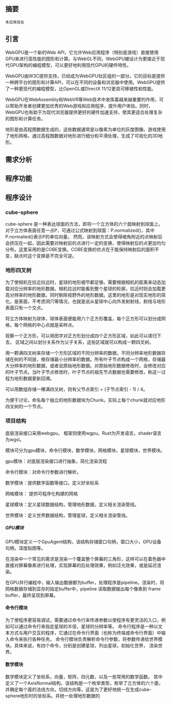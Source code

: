 ## 摘要
    本应用旨在


## 引言


WebGPU是一个新的Web API，它允许Web应用程序（特别是游戏）直接使用GPU来进行高性能的图形和计算。与WebGL不同，WebGPU被设计为更接近于现代GPU架构的编程模型，可以更好地利用现代GPU的硬件特性。

WebGPU由W3C提供支持，已经成为WebGPU社区组的一部分。它的目标是提供一种跨平台的图形和计算API，可以在不同的设备和浏览器中使用。WebGPU提供了一种更现代的编程模型，比OpenGL或DirectX 11/12更具可移植性和性能。

WebGPU在WebAssembly和WebVR等Web技术中发挥着越来越重要的作用，可以帮助开发者创建更加优秀的Web游戏和应用程序，提升用户体验。同时，WebGPU也有助于为现代浏览器提供更好的硬件加速支持，使其更适合处理复杂的图形和计算任务。

地形是由高程图数据生成的，这些数据通常是以像素为单位的灰度图像。游戏使用了地形网格，通过高程图数据对地形进行细分和平滑处理，生成了可视化的3D地形。

## 需求分析

## 程序功能


## 程序设计

### cube-sphere

cube-sphere 是一种表达球面的方法，即将一个立方体的六个面映射到球面上。对于立方体表面任意一点P，可通过公式映射到球面：P.normalized()，其中P.normalied()表示P的单位向量。
然而，该映射方式会使得棱角附近的点映射后会挤压在一起，因此需要对映射前的点进行一定的变换，使得映射后的点更加均匀分布。这里采用的是COBE变换。COBE变换的优点在于能保持映射后的面积不变，缺点时这个变换是不完全可逆。

### 地形四叉树

为了使相机在拉近拉远时，星球的地形细节都足够。需要根据相机的距离来动态加载对应分辨率的地形数据。相机拉远时能看到整个星球的轮廓，拉近时则会加载更高分辨率的地形数据，同时剔除视野外的地形数据。这里的地形是对现实地形的简化，是表面，不考虑洞穴等情况，也就是说从星球中心向外发射射线，射线与地形表面只有一个交点。

将立方体映射为球体，球体表面便能用六个正方形覆盖，每个正方形可以划分成网格，每个网格的中心点就是采样点。

观察一个正方形，可以用田字对正方形划分成四个正方形区域，如此可以递归下去， 区域之间以划分关系作为父子关系，这些区域就可以构成一颗四叉树。

用一颗满四叉树来存储一个方形区域的不同分辨率的数据，不同分辨率地形数据存储在树的不同层，根存储最小分辨率的数据。所有叶子节点构成一个网格，存储最大分辨率的地形数据，或者说原始地形数据。对原始地形数据修改时，会修改对应的叶子节点。当叶子节点修改时，叶子节点的祖先节点数据也需要修改，称这一过程为地形数据更新回溯。

可以用数组存储一棵满四叉树，则有父节点索引 = (子节点索引 - 1) / 4。

为便于讨论，命名每个独立的地形数据块为Chunk。实际上每个chunk就对应地形四叉树的一个节点。

### 项目结构

底层渲染接口采用webgpu， 框架则使用wgpu。Rust为开发语言。shader语言为wgsl。

模块可分为gpu模块，命令行模块，数学模块，网格模块，星球模块，世界模块。

gpu模块：对底层渲染接口进行抽象，简化渲染流程

命令行模块：对命令行参数进行解析。

数学模块：提供数学函数等接口，定义好坐标系

网格模块： 提供可程序化构建的网格

星球模块：定义星球数据结构，管理地形数据，定义相关渲染管线。

世界模块：定义世界数据结构，管理星球，定义相关渲染管线。

##### GPU模块

GPU模块定义一个GpuAgent结构，该结构存储窗口句柄，窗口大小，GPU设备句柄，深度贴图等。

在渲染中一个常见的需求是渲染一个覆盖整个屏幕的三角形，这样可以在着色器中直接对屏幕像素进行处理，实现屏幕的后处理效果，例如泛光效果，或是延迟渲染。

在GPU并行编程中，输入输出数据都为buffer，处理程序是pipeline。渲染时，将网格数据存储到显存的指定buffer中，pipeline
读取数据输出每个像素到 frame buffer，最终呈现到屏幕。


#### 命令行模块

为了使程序更容易调试，需要通过命令行来传递参数以使程序有更灵活的入口，例如可以通过命令行来指定星球的半径，星球的分辨率等。
命令行程序是一种以文本方式与用户交互的程序，它通过在命令行界面（也称为终端或命令行界面）中输入命令来执行各种任务。
命令行模块负责解析命令行参数，将参数传递给世界模块。具体来说，有四个命令，分别是创建星球，列出星球，初始化世界， 渲染世界。

#### 数学模块

数学模块定义了坐标系，向量，矩阵，四元数，以及一些常用的数学函数。
其中定义了一个AxisNormal结构，该结构是一个枚举类型，枚举了立方体的六个面，并确定每个面的法线方向，切线方向等。这是为了更好地统一在生成cube-sphere地形时的坐标系。并统一处理地形数据的
